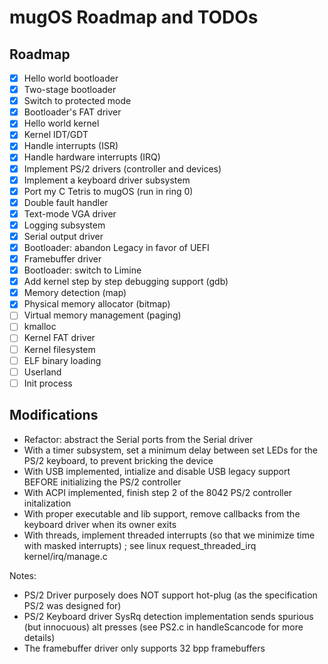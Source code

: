 # mugOS Roadmap and TODOs

## Roadmap

- [X] Hello world bootloader
- [X] Two-stage bootloader
- [X] Switch to protected mode
- [X] Bootloader's FAT driver
- [X] Hello world kernel
- [X] Kernel IDT/GDT
- [X] Handle interrupts (ISR)
- [X] Handle hardware interrupts (IRQ)
- [X] Implement PS/2 drivers (controller and devices)
- [X] Implement a keyboard driver subsystem
- [X] Port my C Tetris to mugOS (run in ring 0)
- [X] Double fault handler
- [X] Text-mode VGA driver
- [X] Logging subsystem
- [X] Serial output driver
- [X] Bootloader: abandon Legacy in favor of UEFI
- [X] Framebuffer driver
- [X] Bootloader: switch to Limine
- [X] Add kernel step by step debugging support (gdb)
- [X] Memory detection (map)
- [X] Physical memory allocator (bitmap)
- [ ] Virtual memory management (paging)
- [ ] kmalloc
- [ ] Kernel FAT driver
- [ ] Kernel filesystem
- [ ] ELF binary loading
- [ ] Userland
- [ ] Init process

## Modifications

- Refactor: abstract the Serial ports from the Serial driver
- With a timer subsystem, set a minimum delay between set LEDs for the PS/2 keyboard, to prevent bricking the device
- With USB implemented, intialize and disable USB legacy support BEFORE initializing the PS/2 controller
- With ACPI implemented, finish step 2 of the 8042 PS/2 controller initalization
- With proper executable and lib support, remove callbacks from the keyboard driver when its owner exits
- With threads, implement threaded interrupts (so that we minimize time with masked interrupts) ; see linux request_threaded_irq kernel/irq/manage.c

Notes:
- PS/2 Driver purposely does NOT support hot-plug (as the specification PS/2 was designed for)
- PS/2 Keyboard driver SysRq detection implementation sends spurious (but innocuous) alt presses (see PS2.c in handleScancode for more details)
- The framebuffer driver only supports 32 bpp framebuffers
